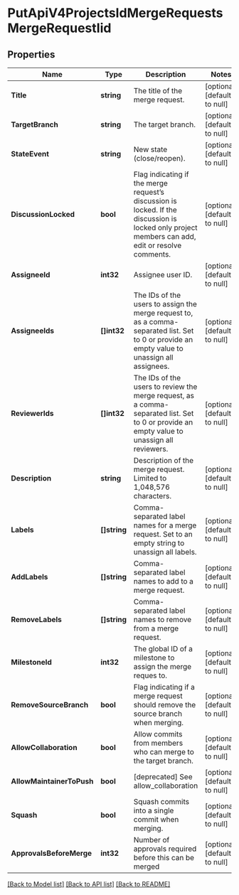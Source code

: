 # PutApiV4ProjectsIdMergeRequestsMergeRequestIid

## Properties
Name | Type | Description | Notes
------------ | ------------- | ------------- | -------------
**Title** | **string** | The title of the merge request. | [optional] [default to null]
**TargetBranch** | **string** | The target branch. | [optional] [default to null]
**StateEvent** | **string** | New state (close/reopen). | [optional] [default to null]
**DiscussionLocked** | **bool** | Flag indicating if the merge request’s discussion is locked. If the discussion is locked only project members can add, edit or resolve comments. | [optional] [default to null]
**AssigneeId** | **int32** | Assignee user ID. | [optional] [default to null]
**AssigneeIds** | **[]int32** | The IDs of the users to assign the merge request to, as a comma-separated list. Set to 0 or provide an empty value to unassign all assignees. | [optional] [default to null]
**ReviewerIds** | **[]int32** | The IDs of the users to review the merge request, as a comma-separated list. Set to 0 or provide an empty value to unassign all reviewers. | [optional] [default to null]
**Description** | **string** | Description of the merge request. Limited to 1,048,576 characters. | [optional] [default to null]
**Labels** | **[]string** | Comma-separated label names for a merge request. Set to an empty string to unassign all labels. | [optional] [default to null]
**AddLabels** | **[]string** | Comma-separated label names to add to a merge request. | [optional] [default to null]
**RemoveLabels** | **[]string** | Comma-separated label names to remove from a merge request. | [optional] [default to null]
**MilestoneId** | **int32** | The global ID of a milestone to assign the merge reques to. | [optional] [default to null]
**RemoveSourceBranch** | **bool** | Flag indicating if a merge request should remove the source branch when merging. | [optional] [default to null]
**AllowCollaboration** | **bool** | Allow commits from members who can merge to the target branch. | [optional] [default to null]
**AllowMaintainerToPush** | **bool** | [deprecated] See allow_collaboration | [optional] [default to null]
**Squash** | **bool** | Squash commits into a single commit when merging. | [optional] [default to null]
**ApprovalsBeforeMerge** | **int32** | Number of approvals required before this can be merged | [optional] [default to null]

[[Back to Model list]](../README.md#documentation-for-models) [[Back to API list]](../README.md#documentation-for-api-endpoints) [[Back to README]](../README.md)


